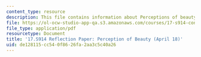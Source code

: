 ```yaml
---
content_type: resource
description: This file contains information about Perceptions of beauty.
file: https://ol-ocw-studio-app-qa.s3.amazonaws.com/courses/17-s914-conversations-you-cant-have-on-campus-race-ethnicity-gender-and-identity-spring-2012/de128115cc540f8626fa2aa3c5c40a26_MIT17_S914S12_beauty1.pdf
file_type: application/pdf
resourcetype: Document
title: '17.S914 Reflection Paper: Perception of Beauty (April 18)'
uid: de128115-cc54-0f86-26fa-2aa3c5c40a26
---
```

